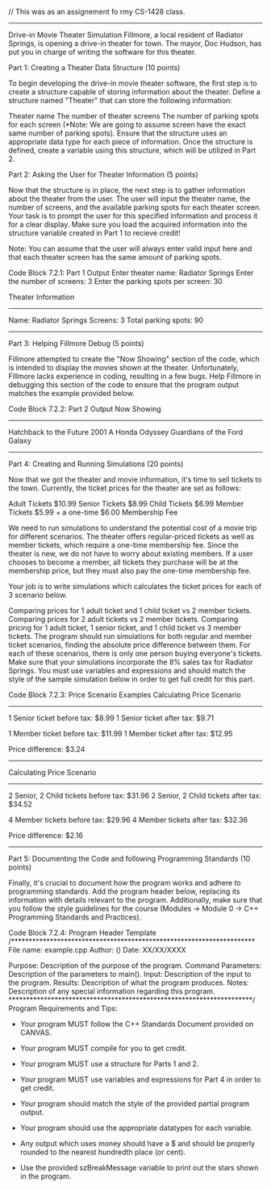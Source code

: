 // This was as an assignement fo rmy CS-1428 class. 

-----------------------------------------------------------------------------------------------------------------------------------------------------------------------------------------------------------------------------------------------------------------------------------------------------------------------------------------------------
Drive-in Movie Theater Simulation
Fillmore, a local resident of Radiator Springs, is opening a drive-in theater for town. The mayor, Doc Hudson, has put you in charge of writing the software for this theater.


Part 1: Creating a Theater Data Structure (10 points)

To begin developing the drive-in movie theater software, the first step is to create a structure capable of storing information about the theater. Define a structure named "Theater" that can store the following information:

Theater name
The number of theater screens
The number of parking spots for each screen (*Note: We are going to assume screen have the exact same number of parking spots).
Ensure that the structure uses an appropriate data type for each piece of information. Once the structure is defined, create a variable using this structure, which will be utilized in Part 2.



Part 2: Asking the User for Theater Information (5 points)

Now that the structure is in place, the next step is to gather information about the theater from the user. The user will input the theater name, the number of screens, and the available parking spots for each theater screen.
Your task is to prompt the user for this specified information and process it for a clear display. Make sure you load the acquired information into the structure variable created in Part 1 to recieve credit!  



Note: You can assume that the user will always enter valid input here and that each theater screen has the same amount of parking spots.

Code Block 7.2.1: Part 1 Output
Enter theater name: Radiator Springs
Enter the number of screens: 3
Enter the parking spots per screen: 30

Theater Information
*****************************
Name: Radiator Springs
Screens: 3
Total parking spots: 90
*****************************
Part 3: Helping Fillmore Debug (5 points)

Fillmore attempted to create the "Now Showing" section of the code, which is intended to display the movies shown at the theater. Unfortunately, Fillmore lacks experience in coding, resulting in a few bugs.
Help Fillmore in debugging this section of the code to ensure that the program output matches the example provided below.

Code Block 7.2.2: Part 2 Output
Now Showing
*****************************
Hatchback to the Future
2001 A Honda Odyssey
Guardians of the Ford Galaxy
*****************************
Part 4: Creating and Running Simulations (20 points)

Now that we got the theater and movie information, it's time to sell tickets to the town. Currently, the ticket prices for the theater are set as follows:

Adult Tickets	$10.99
Senior Tickets	$8.99
Child Tickets	$6.99
Member Tickets	$5.99 + a one-time $6.00 Membership Fee


We need to run simulations to understand the potential cost of a movie trip for different scenarios.
The theater offers regular-priced tickets as well as member tickets, which require a one-time membership fee. Since the theater is new, we do not have to worry about existing members.
If a user chooses to become a member, all tickets they purchase will be at the membership price, but they must also pay the one-time membership fee.



Your job is to write simulations which calculates the ticket prices for each of 3 scenario below. 

Comparing prices for 1 adult ticket and 1 child ticket vs 2 member tickets.
Comparing prices for 2 adult tickets vs 2 member tickets.
Comparing pricing for 1 adult ticket, 1 senior ticket, and 1 child ticket vs 3 member tickets.
The program should run simulations for both regular and member ticket scenarios, finding the absolute price difference between them. For each of these scenarios, there is only one person buying everyone's tickets.
Make sure that your simulations incorporate the 8% sales tax for Radiator Springs. You must use variables and expressions and should match the style of the sample simulation below in order to get full credit for this part. 

Code Block 7.2.3: Price Scenario Examples
Calculating Price Scenario
*****************************
1 Senior ticket before tax: $8.99
1 Senior ticket after tax: $9.71

1 Member ticket before tax: $11.99
1 Member ticket after tax: $12.95

Price difference: $3.24
*****************************

Calculating Price Scenario
*****************************
2 Senior, 2 Child tickets before tax: $31.96
2 Senior, 2 Child tickets after tax: $34.52

4 Member tickets before tax: $29.96
4 Member tickets after tax: $32.36

Price difference: $2.16
*****************************
Part 5: Documenting the Code and following Programming Standards (10 points)

Finally, it's crucial to document how the program works and adhere to programming standards. Add the program header below, replacing its information with details relevant to the program.
Additionally, make sure that you follow the style guidelines for the course (Modules -> Module 0 -> C++ Programming Standards and Practices).

Code Block 7.2.4: Program Header Template
/*********************************************************************
File name: example.cpp
Author: <Your Name Here>(<netID>)
Date: XX/XX/XXXX

Purpose:
    Description of the purpose of the program.
Command Parameters:
    Description of the parameters to main().
Input:
    Description of the input to the program.
Results:
    Description of what the program produces.
Notes:
    Description of any special information regarding this program.
*********************************************************************/
Program Requirements and Tips:

* Your program MUST follow the C++ Standards Document provided on CANVAS.

* Your program MUST compile for you to get credit.

* Your program MUST use a structure for Parts 1 and 2.

* Your program MUST use variables and expressions for Part 4 in order to get credit.

* Your program should match the style of the provided partial program output. 

* Your program should use the appropriate datatypes for each variable. 

* Any output which uses money should have a $ and  should be properly rounded to the nearest hundredth place (or cent).

* Use the provided szBreakMessage variable to print out the stars shown in the program.
